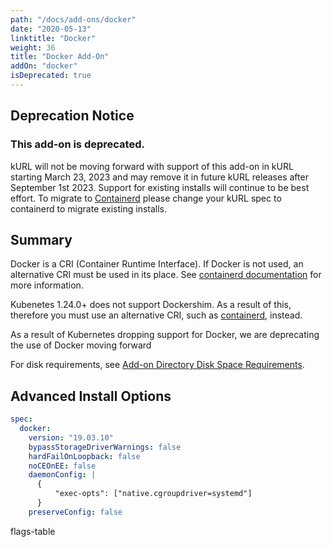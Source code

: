 ```yaml
---
path: "/docs/add-ons/docker"
date: "2020-05-13"
linktitle: "Docker"
weight: 36
title: "Docker Add-On"
addOn: "docker"
isDeprecated: true
---
```

## Deprecation Notice

### This add-on is deprecated.

kURL will not be moving forward with support of this add-on in kURL starting March 23, 2023 and may remove it in future kURL releases after September 1st 2023.  Support for existing installs will continue to be best effort.  To migrate to [Containerd](https://kurl.sh/docs/add-ons/containerd) please change your kURL spec to containerd to migrate existing installs.

## Summary


Docker is a CRI (Container Runtime Interface).
If Docker is not used, an alternative CRI must be used in its place.
See [containerd documentation](/docs/add-ons/containerd) for more information.

Kubenetes 1.24.0+ does not support Dockershim.  As a result of this,  therefore you must use an alternative CRI, such as [containerd](/docs/add-ons/containerd), instead.

As a result of Kubernetes dropping support for Docker, we are deprecating the use of Docker moving forward 

For disk requirements, see [Add-on Directory Disk Space Requirements](/docs/install-with-kurl/system-requirements/#add-on-directory-disk-space-requirements).

## Advanced Install Options

```yaml
spec:
  docker:
    version: "19.03.10"
    bypassStorageDriverWarnings: false
    hardFailOnLoopback: false
    noCEOnEE: false
    daemonConfig: |
      {
    	  "exec-opts": ["native.cgroupdriver=systemd"]
      }
    preserveConfig: false
```

flags-table
